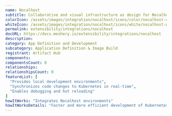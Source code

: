 ```yaml
---
name: Nocalhost
subtitle: Collaborative and visual infrastructure as design for Nocalhost
colorIcon: /assets/images/integration/nocalhost/icons/color/nocalhost-color.svg
whiteIcon: /assets/images/integration/nocalhost/icons/white/nocalhost-white.svg
permalink: extensibility/integrations/nocalhost
docURL: https://docs.meshery.io/extensibility/integrations/nocalhost
description: 
category: App Definition and Development
subcategory: Application Definition & Image Build
registrant: Artifact Hub
components: 
componentsCount: 0
relationships: 
relationshipsCount: 0
featureList: [
  "Provides local development environments",
  "Synchronizes code changes to Kubernetes in real-time",
  "Enables debugging and hot reloading"
]
howItWorks: "Integrates Nocalhost environments"
howItWorksDetails: "Faster and more efficient development of Kubernetes applications"
---
```

